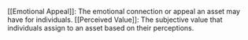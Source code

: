 [[Emotional Appeal]]: The emotional connection or appeal an asset may have for individuals.
[[Perceived Value]]: The subjective value that individuals assign to an asset based on their perceptions.